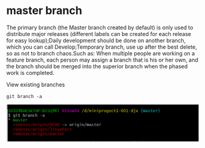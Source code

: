 # master branch

The primary branch (the Master branch created by default) is only used to distribute major releases (different labels can be created for each release for easy lookup);Daily development should be done on another branch, which you can call Develop;Temporary branch, use up after the best delete, so as not to branch chaos.Such as:
When multiple people are working on a feature branch, each person may assign a branch that is his or her own, and the branch should be merged into the superior branch when the phased work is completed.

View existing branches

    git branch -a

![vbranch](/images/vbranch.PNG)
